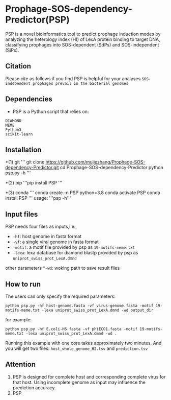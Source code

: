 # Prophage-SOS-dependency-Predictor(PSP) 
PSP is a novel bioinformatics tool to predict prophage induction modes by analyzing the heterology index (HI) of LexA protein binding to target DNA, classifying prophages into SOS-dependent (SdPs) and SOS-independent (SiPs).

## Citation
Please cite as follows if you find PSP is helpful for your analyses.```SOS-independent prophages prevail in the bacterial genomes```

## Dependencies
* PSP is a Python script that relies on:
```Biopython
DIAMOND
MEME
Python3
scikit-learn
```

## Installation
*(1) git
'''
git clone https://github.com/mujiezhang/Prophage-SOS-dependency-Predictor.git
cd Prophage-SOS-dependency-Predictor
python psp.py -h
'''

*(2) pip
'''pip install PSP '''

*(3) conda
'''
conda create -n PSP python=3.8
conda activate PSP
conda install PSP
'''
usage: '''psp -h'''

## Input files
PSP needs four files as inputs,i.e.,
* ```-hf```: host genome in fasta format
* ```-vf```: a single viral genome in fasta format
* ```-motif```: a motif file provided by psp as ```19-motifs-meme.txt``` 
* ```-lexa```: lexa database for diamond blastp provided by psp as ```uniprot_swiss_prot_LexA.dmnd``` 

other parameters
*```-wd```: woking path to save result files

## How to run
The users can only specify the required parameters:
```
python psp.py -hf host-genome.fasta -vf virus-genome.fasta -motif 19-motifs-meme.txt -lexa uniprot_swiss_prot_LexA.dmnd -wd output_dir
```

for example:
```
python psp.py -hf E.coli-HS.fasta -vf phiECO1.fasta -motif 19-motifs-meme.txt -lexa uniprot_swiss_prot_LexA.dmnd -wd .
```

Running this example with one core takes approximately two minutes. And you will get two files: ```host_whole_genome_HI.tsv``` and ```prediction.tsv```

## Attention
1. PSP is designed for complete host and corresponding complete virus for that host. Using incomplete genome as input may influence the prediction accuracy.
2. PSP 

